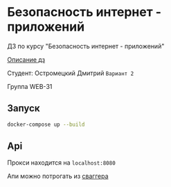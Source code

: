 # Безопасность интернет - приложений
ДЗ по курсу "Безопасность интернет - приложений"

[Описание дз](https://docs.google.com/document/d/1QaQ-Nc_eE4dBKZwQbA4E2o8pOJ3CktgsKDAn375iY24/edit?usp=sharing)

Студент: Остромецкий Дмитрий `Вариант 2`

Группа WEB-31

## Запуск 
```bash
docker-compose up --build
```

## Api
Прокси находится на `localhost:8080`

Апи можно потрогать из [сваггера](http://localhost:8000/swagger/index.html#)
